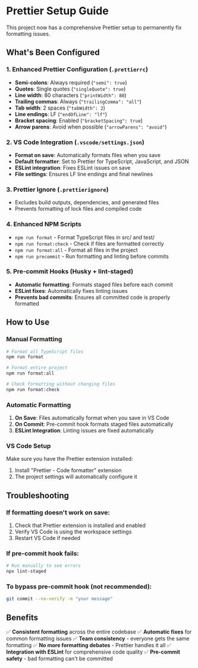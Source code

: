 # Prettier Setup Guide

This project now has a comprehensive Prettier setup to permanently fix formatting issues.

## What's Been Configured

### 1. Enhanced Prettier Configuration (`.prettierrc`)
- **Semi-colons**: Always required (`"semi": true`)
- **Quotes**: Single quotes (`"singleQuote": true`)
- **Line width**: 80 characters (`"printWidth": 80`)
- **Trailing commas**: Always (`"trailingComma": "all"`)
- **Tab width**: 2 spaces (`"tabWidth": 2`)
- **Line endings**: LF (`"endOfLine": "lf"`)
- **Bracket spacing**: Enabled (`"bracketSpacing": true`)
- **Arrow parens**: Avoid when possible (`"arrowParens": "avoid"`)

### 2. VS Code Integration (`.vscode/settings.json`)
- **Format on save**: Automatically formats files when you save
- **Default formatter**: Set to Prettier for TypeScript, JavaScript, and JSON
- **ESLint integration**: Fixes ESLint issues on save
- **File settings**: Ensures LF line endings and final newlines

### 3. Prettier Ignore (`.prettierignore`)
- Excludes build outputs, dependencies, and generated files
- Prevents formatting of lock files and compiled code

### 4. Enhanced NPM Scripts
- `npm run format` - Format TypeScript files in src/ and test/
- `npm run format:check` - Check if files are formatted correctly
- `npm run format:all` - Format all files in the project
- `npm run precommit` - Run formatting and linting before commits

### 5. Pre-commit Hooks (Husky + lint-staged)
- **Automatic formatting**: Formats staged files before each commit
- **ESLint fixes**: Automatically fixes linting issues
- **Prevents bad commits**: Ensures all committed code is properly formatted

## How to Use

### Manual Formatting
```bash
# Format all TypeScript files
npm run format

# Format entire project
npm run format:all

# Check formatting without changing files
npm run format:check
```

### Automatic Formatting
1. **On Save**: Files automatically format when you save in VS Code
2. **On Commit**: Pre-commit hook formats staged files automatically
3. **ESLint Integration**: Linting issues are fixed automatically

### VS Code Setup
Make sure you have the Prettier extension installed:
1. Install "Prettier - Code formatter" extension
2. The project settings will automatically configure it

## Troubleshooting

### If formatting doesn't work on save:
1. Check that Prettier extension is installed and enabled
2. Verify VS Code is using the workspace settings
3. Restart VS Code if needed

### If pre-commit hook fails:
```bash
# Run manually to see errors
npx lint-staged
```

### To bypass pre-commit hook (not recommended):
```bash
git commit --no-verify -m "your message"
```

## Benefits

✅ **Consistent formatting** across the entire codebase
✅ **Automatic fixes** for common formatting issues
✅ **Team consistency** - everyone gets the same formatting
✅ **No more formatting debates** - Prettier handles it all
✅ **Integration with ESLint** for comprehensive code quality
✅ **Pre-commit safety** - bad formatting can't be committed
